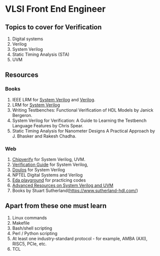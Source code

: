 # VLSI Front End Engineer

## Topics to cover for Verification
1. Digital systems
2. Verilog
3. System Verilog
4. Static Timing Analysis (STA)
5. UVM

## Resources
### Books
1. IEEE LRM for [System Verilog](https://www.francisz.cn/download/IEEE_Standard_1800-2012%20SystemVerilog.pdf) and [Verilog](https://www.eg.bucknell.edu/~csci320/2016-fall/wp-content/uploads/2015/08/verilog-std-1364-2005.pdf).
2. LRM for [System Verilog](http://courses.eees.dei.unibo.it/LABMPHSENG/wp-content/uploads/2016/02/SystemVerilog_3.1a.pdf)
3. Writing Testbenches: Functional Verification of HDL Models by Janick Bergeron.
4. System Verilog for Verification: A Guide to Learning the Testbench Language Features by Chris Spear.
5. Static Timing Analysis for Nanometer Designs A Practical Approach by J. Bhasker and Rakesh Chadha.

### Web
1. [Chipverify](https://www.chipverify.com/) for System Verilog, UVM.
2. [Verification Guide](https://verificationguide.com/) for System Verilog, 
3. [Doulos](https://www.doulos.com/knowhow/systemverilog/systemverilog-tutorials/) for System Verilog  
4. NPTEL Digital Systems and Verilog
5. [Eda playground](https://www.edaplayground.com/) for practicing codes
6. [Advanced Resources on System Verilog and UVM](http://www.sunburst-design.com/)
7. Books by Stuart Sutherland(https://www.sutherland-hdl.com/)

## Apart from these one must learn
1. Linux commands 
2. Makefile
3. Bash/shell scripting
4. Perl / Python scripting
5. At least one industry-standard protocol - for example, AMBA (AXI), RISC5, PCIe, etc.
6. TCL
